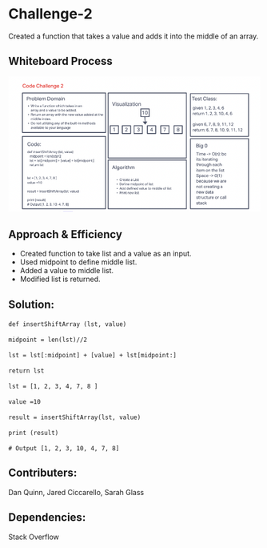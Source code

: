# Challenge-2

Created a function that takes a value and adds it into the middle of an array.

## Whiteboard Process

![Insert Shift Array](/images/challenge2.png)

## Approach & Efficiency

- Created function to take list and a value as an input.
- Used midpoint to define middle list.
- Added a value to middle list.
- Modified list is returned.

## Solution:

``` def insertShiftArray (lst, value) ```

``` midpoint = len(lst)//2 ```

```lst = lst[:midpoint] + [value] + lst[midpoint:]```

``` return lst ```

``` lst = [1, 2, 3, 4, 7, 8 ] ```

```value =10```

``` result = insertShiftArray(lst, value) ```

``` print (result) ```

``` # Output [1, 2, 3, 10, 4, 7, 8] ```

## Contributers:

Dan Quinn, Jared Ciccarello, Sarah Glass

## Dependencies:

Stack Overflow
